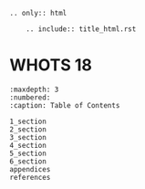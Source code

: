 ````{eval-rst}
.. only:: html

    .. include:: title_html.rst

````


# WHOTS 18

```{toctree} 
:maxdepth: 3
:numbered:
:caption: Table of Contents

1_section
2_section
3_section
4_section
5_section
6_section
appendices
references
```
